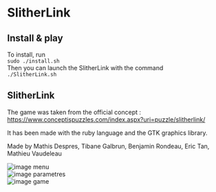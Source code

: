 # SlitherLink

## Install & play

To install, run  
```sudo ./install.sh```  
Then you can launch the SlitherLink with the command  
```./SlitherLink.sh```  

## SlitherLink

The game was taken from the official concept :  
https://www.conceptispuzzles.com/index.aspx?uri=puzzle/slitherlink/

It has been made with the ruby language and the GTK graphics library.

Made by Mathis Despres, Tibane Galbrun, Benjamin Rondeau, Eric Tan, Mathieu Vaudeleau

![image menu](Assets/Icons/menu.png)  
![image parametres](Assets/Icons/parametre.png)  
![image game](Assets/Icons/game.png)  
